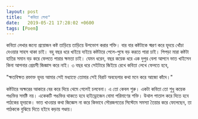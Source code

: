 ```yaml
---
layout: post
title:  "কবিতা লেখা"
date:   2019-05-21 17:28:02 +0600
tags: [Poem]
---
```

কবিতা লেখার জন্যে প্রয়োজন কষ্ট তাড়িয়ে তাড়িয়ে উপভোগ করার শক্তি। বার বার কষ্টটাকে স্মরণ করে হৃদয়ে খোঁচা দেওয়ার সাহস থাকা চাই। বহু বছর ধরে খাইয়ে দাইয়ে কষ্টটারে পেলে-পুষে বড় করতে পারা চাই। পিপড়া মারা কষ্টটা হাতির সমান বড় করে ফেলতে পারার ক্ষমতা চাই। যেমন ধরেন, বছর কয়েক ধরে এক দুপুর বেলা আপনে ভাত খাইসেন কিনা আপনার প্রেয়সী জিজ্ঞাস করে নাই। ৩ বছর ধরে সেইটারে জিইয়ে রেখে কবিতা লেখে ফেলতে হবে,

"ক্ষতবিক্ষত রক্তাক্ত হৃদয় আমার 
সেই মধ্যাহ্নে তোমার সেই বিরাট অবহেলার কথা মনে করে আজো কাঁদে।"

কষ্টটারে অক্ষরের আকারে বের করে দিয়ে থেমে গেলেই চলবেনা। এ তো কেবল শুরু। একটা কবিতা তো শুধু কয়েক পঙক্তির সমষ্টি নয়। একেকটি পঙক্তির থাকতে হবে হাইড্রোজেন বোমা পরিমাণের শক্তি। উথাল পাতাল করে দিতে হবে পাঠকের হৃদয়কে। ভাত খাওয়ার কথা জিজ্ঞেস না করে কিভাবে সৌরজগতের সিস্টেমে সমস্যা তৈয়ার করে ফেলেছেন, তা পাঠককে বুঝিয়ে দিতে হইবে কড়ায় গণ্ডায়।

